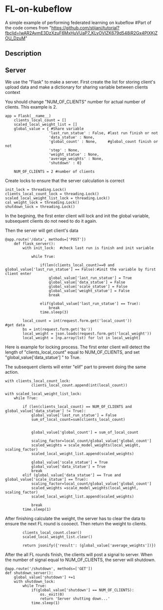 # FL-on-kubeflow
A simple example of performing federated learning on kubeflow
#Part of the code comes from "https://github.com/stijani/tutorial?fbclid=IwAR2AvmE3DzXzuF6MxHuVUaP7_KLyOVIZK679d548jR2Gx4PlXKjZOU_DzuM"

## Description

Server
---
We use the "Flask" to make a server.
First create the list for storing client's upload data and make a dictionary for sharing variable between clients context

You should change "NUM_OF_CLIENTS" number for actual number of clients. This example is 2.
```
app = Flask(__name__)
    clients_local_count = []
    scaled_local_weight_list = []
    global_value = { #Share variable
                    'last_run_statue' : False, #last run finish or not
                    'data_statue' : None,      
                    'global_count' : None,     #global_count finish or not
                    'step' : None,
                    'weight_statue' : None,
                    'average_weights' : None,
                    'shutdown' : 0}
    
    NUM_OF_CLIENTS = 2 #number of clients
```
Create locks to ensure that the server calculation is correct
```
init_lock = threading.Lock()
clients_local_count_lock = threading.Lock()
scaled_local_weight_list_lock = threading.Lock()
cal_weight_lock = threading.Lock()
shutdown_lock = threading.Lock()
```
In the begining, the first enter client will lock and init the global variable, subsequent clients do not need to do it again.

Then the server will get client's data
```
@app.route('/data', methods=['POST'])
    def flask_server():
        with init_lock:  #check last run is finish and init variable
            
            while True:
                
                if(len(clients_local_count)==0 and global_value['last_run_statue'] == False):#init the variable by first client enter
                    global_value['last_run_statue'] = True
                    global_value['data_statue'] = False
                    global_value['scale_statue'] = False
                    global_value['weight_statue'] = False
                    break
                
                elif(global_value['last_run_statue'] == True):
                    break
                time.sleep(3)
        
        local_count = int(request.form.get('local_count'))          #get data
        bs = int(request.form.get('bs'))
        local_weight = json.loads(request.form.get('local_weight'))
        local_weight = [np.array(lst) for lst in local_weight]
```
Here is example for locking process.  The first enter client will detect the length of "clients_local_count" equal to NUM_OF_CLIENTS,
and set "global_value['data_statue'] " to True.  

The subsequent clients will enter "elif" part to prevent doing the same action.
```
with clients_local_count_lock:
            clients_local_count.append(int(local_count))
            
with scaled_local_weight_list_lock:
    while True:
        
        if (len(clients_local_count) == NUM_OF_CLIENTS and global_value['data_statue'] != True):
            global_value['last_run_statue'] = False
            sum_of_local_count=sum(clients_local_count)
            
            
            global_value['global_count'] = sum_of_local_count     
            
            scaling_factor=local_count/global_value['global_count']
            scaled_weights = scale_model_weights(local_weight, scaling_factor)
            scaled_local_weight_list.append(scaled_weights)
            
            global_value['scale_statue'] = True 
            global_value['data_statue'] = True
            break
        elif (global_value['data_statue'] == True and global_value['scale_statue'] == True):
            scaling_factor=local_count/global_value['global_count']
            scaled_weights =scale_model_weights(local_weight, scaling_factor)
            scaled_local_weight_list.append(scaled_weights)

            break
        time.sleep(1)
```
After finishing calculate the weight, the server has to clear the data to ensure the next FL round is coooect.
Then return the weight to clients.
```
        clients_local_count.clear()
        scaled_local_weight_list.clear()
        
        return jsonify({'result': (global_value['average_weights'])})
```
After the all FL rounds finish, the clients will post a signal to server.
When the number of signal equal to NUM_OF_CLIENTS, the server will shutdown.
```
@app.route('/shutdown', methods=['GET'])
def shutdown_server():
    global_value['shutdown'] +=1 
    with shutdown_lock:
        while True:
            if(global_value['shutdown'] == NUM_OF_CLIENTS):
                os._exit(0)
                return 'Server shutting down...'
            time.sleep(1)
```

